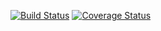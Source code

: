[![Build Status](https://img.shields.io/travis/jingle2008/jsframework.svg?style=flat-square)](https://travis-ci.org/jingle2008/jsframework)
[![Coverage Status](https://img.shields.io/coveralls/jingle2008/jsframework.svg?style=flat-square)](https://coveralls.io/github/jingle2008/jsframework?branch=master)